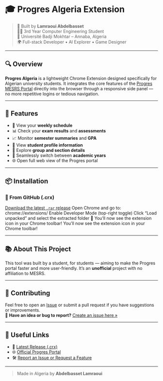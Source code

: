 # 🎓 Progres Algeria Extension

> 🧠 Built by **Lamraoui Abdelbasset**  
> 👨‍🎓 3rd Year Computer Engineering Student  
> 🏫 Université Badji Mokhtar – Annaba, Algeria  
> 🌍 Full-stack Developer • AI Explorer • Game Designer

---

## 🔍 Overview

**Progres Algeria** is a lightweight Chrome Extension designed specifically for Algerian university students. It integrates the core features of the [Progres MESRS Portal](https://progres.mesrs.dz) directly into the browser through a responsive side panel — no more repetitive logins or tedious navigation.

---

## 🚀 Features

- 📅 View your **weekly schedule**
- 📊 Check your **exam results** and **assessments**
- 📈 Monitor **semester summaries** and **GPA**
- 👤 View **student profile information**
- 👥 Explore **group and section details**
- 🔄 Seamlessly switch between **academic years**
- 🌐 Open full web view of the Progres portal

---

## 📦 Installation

### 🔗 From GitHub (.crx)

[Download the latest `.rar` release](https://github.com/bassetlamraoui/progres-algeria-extension/releases/latest)
Open Chrome and go to: chrome://extensions/
Enable Developer Mode (top-right toggle)
Click “Load unpacked” and select the extracted folder
🎉 You’ll now see the extension icon in your Chrome toolbar!
You’ll now see the extension icon in your Chrome toolbar!

---

## 📚 About This Project

This tool was built by a student, for students — aiming to make the Progres portal faster and more user-friendly. It’s an **unofficial** project with no affiliation to MESRS.

---

## 🤝 Contributing

Feel free to open an [Issue](https://github.com/bassetlamraoui/progres-algeria-extension/issues) or submit a pull request if you have suggestions or improvements.  
📣 **Have an idea or bug to report?** [Create an issue here »](https://github.com/bassetlamraoui/progres-algeria-extension/issues/new/choose)


---

## 🔗 Useful Links

- 🔽 [Latest Release (.crx)](https://github.com/bassetlamraoui/progres-algeria-extension/releases/latest)  
- 🌐 [Official Progres Portal](https://progres.mesrs.dz)  
- 🛠 [Report an Issue or Request a Feature](https://github.com/bassetlamraoui/progres-algeria-extension/issues)

---

> Made  in Algeria by **Abdelbasset Lamraoui**
